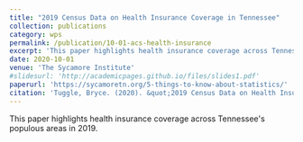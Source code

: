 ```yaml
---
title: "2019 Census Data on Health Insurance Coverage in Tennessee"
collection: publications
category: wps
permalink: /publication/10-01-acs-health-insurance
excerpt: 'This paper highlights health insurance coverage across Tennessee's populous areas in 2019.'
date: 2020-10-01
venue: 'The Sycamore Institute'
#slidesurl: 'http://academicpages.github.io/files/slides1.pdf'
paperurl: 'https://sycamoretn.org/5-things-to-know-about-statistics/'
citation: 'Tuggle, Bryce. (2020). &quot;2019 Census Data on Health Insurance Coverage in Tennessee.&quot; <i>The Sycamore Institute</i>.'
---
```


This paper highlights health insurance coverage across Tennessee's populous areas in 2019.

